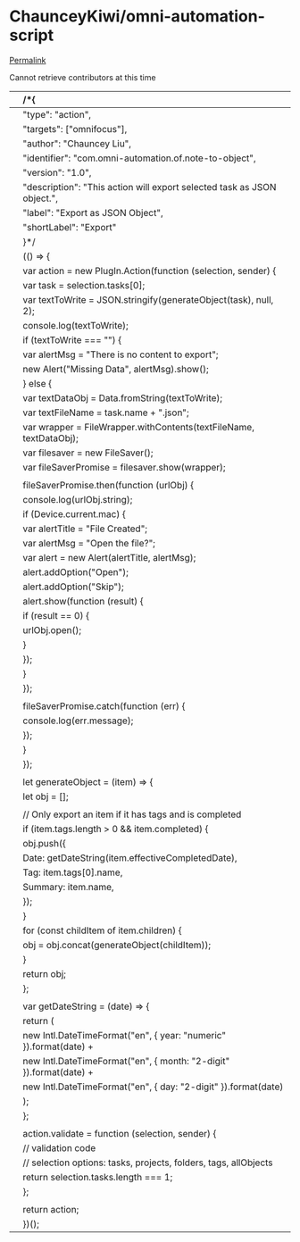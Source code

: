 # ChaunceyKiwi/omni-automation-script

[Permalink](https://github.com/ChaunceyKiwi/omni-automation-script/blob/1b8db02c2423e9005934ecb2513b23143edf762d/NoteToObject.omnijs)

Cannot retrieve contributors at this time

|  | /\*{ |
| :--- | :--- |
|  |  "type": "action", |
|  |  "targets": \["omnifocus"\], |
|  |  "author": "Chauncey Liu", |
|  |  "identifier": "com.omni-automation.of.note-to-object", |
|  |  "version": "1.0", |
|  |  "description": "This action will export selected task as JSON object.", |
|  |  "label": "Export as JSON Object", |
|  |  "shortLabel": "Export" |
|  | }\*/ |
|  | \(\(\) =&gt; { |
|  |  var action = new PlugIn.Action\(function \(selection, sender\) { |
|  |  var task = selection.tasks\[0\]; |
|  |  var textToWrite = JSON.stringify\(generateObject\(task\), null, 2\); |
|  |  console.log\(textToWrite\); |
|  |  if \(textToWrite === ""\) { |
|  |  var alertMsg = "There is no content to export"; |
|  |  new Alert\("Missing Data", alertMsg\).show\(\); |
|  |  } else { |
|  |  var textDataObj = Data.fromString\(textToWrite\); |
|  |  var textFileName = task.name + ".json"; |
|  |  var wrapper = FileWrapper.withContents\(textFileName, textDataObj\); |
|  |  var filesaver = new FileSaver\(\); |
|  |  var fileSaverPromise = filesaver.show\(wrapper\); |
|  |  |
|  |  fileSaverPromise.then\(function \(urlObj\) { |
|  |  console.log\(urlObj.string\); |
|  |  if \(Device.current.mac\) { |
|  |  var alertTitle = "File Created"; |
|  |  var alertMsg = "Open the file?"; |
|  |  var alert = new Alert\(alertTitle, alertMsg\); |
|  |  alert.addOption\("Open"\); |
|  |  alert.addOption\("Skip"\); |
|  |  alert.show\(function \(result\) { |
|  |  if \(result == 0\) { |
|  |  urlObj.open\(\); |
|  |  } |
|  |  }\); |
|  |  } |
|  |  }\); |
|  |  |
|  |  fileSaverPromise.catch\(function \(err\) { |
|  |  console.log\(err.message\); |
|  |  }\); |
|  |  } |
|  |  }\); |
|  |  |
|  |  let generateObject = \(item\) =&gt; { |
|  |  let obj = \[\]; |
|  |  |
|  |  // Only export an item if it has tags and is completed |
|  |  if \(item.tags.length &gt; 0 && item.completed\) { |
|  |  obj.push\({ |
|  |  Date: getDateString\(item.effectiveCompletedDate\), |
|  |  Tag: item.tags\[0\].name, |
|  |  Summary: item.name, |
|  |  }\); |
|  |  } |
|  |  for \(const childItem of item.children\) { |
|  |  obj = obj.concat\(generateObject\(childItem\)\); |
|  |  } |
|  |  return obj; |
|  |  }; |
|  |  |
|  |  var getDateString = \(date\) =&gt; { |
|  |  return \( |
|  |  new Intl.DateTimeFormat\("en", { year: "numeric" }\).format\(date\) + |
|  |  new Intl.DateTimeFormat\("en", { month: "2-digit" }\).format\(date\) + |
|  |  new Intl.DateTimeFormat\("en", { day: "2-digit" }\).format\(date\) |
|  |  \); |
|  |  }; |
|  |  |
|  |  action.validate = function \(selection, sender\) { |
|  |  // validation code |
|  |  // selection options: tasks, projects, folders, tags, allObjects |
|  |  return selection.tasks.length === 1; |
|  |  }; |
|  |  |
|  |  return action; |
|  | }\)\(\); |

